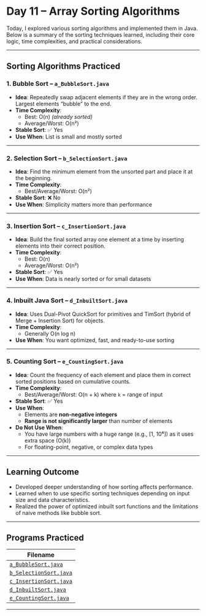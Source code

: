 # Day 11 – Array Sorting Algorithms

Today, I explored various sorting algorithms and implemented them in Java. Below is a summary of the sorting techniques learned, including their core logic, time complexities, and practical considerations.

---

## Sorting Algorithms Practiced

### 1. Bubble Sort – `a_BubbleSort.java`
- **Idea**: Repeatedly swap adjacent elements if they are in the wrong order. Largest elements “bubble” to the end.
- **Time Complexity**:
  - Best: O(n) *(already sorted)*
  - Average/Worst: O(n²)
- **Stable Sort**: ✅ Yes
- **Use When**: List is small and mostly sorted

---

### 2. Selection Sort – `b_SelectionSort.java`
- **Idea**: Find the minimum element from the unsorted part and place it at the beginning.
- **Time Complexity**:
  - Best/Average/Worst: O(n²)
- **Stable Sort**: ❌ No
- **Use When**: Simplicity matters more than performance

---

### 3. Insertion Sort – `c_InsertionSort.java`
- **Idea**: Build the final sorted array one element at a time by inserting elements into their correct position.
- **Time Complexity**:
  - Best: O(n)
  - Average/Worst: O(n²)
- **Stable Sort**: ✅ Yes
- **Use When**: Data is nearly sorted or for small datasets

---

### 4. Inbuilt Java Sort – `d_InbuiltSort.java`
- **Idea**: Uses Dual-Pivot QuickSort for primitives and TimSort (hybrid of Merge + Insertion Sort) for objects.
- **Time Complexity**:
  - Generally O(n log n)
- **Use When**: You want optimized, fast, and ready-to-use sorting

---

### 5. Counting Sort – `e_CountingSort.java`
- **Idea**: Count the frequency of each element and place them in correct sorted positions based on cumulative counts.
- **Time Complexity**:
  - Best/Average/Worst: O(n + k) where `k` = range of input
- **Stable Sort**: ✅ Yes
- **Use When**:
  - Elements are **non-negative integers**
  - **Range is not significantly larger** than number of elements
- **Do Not Use When**:
  - You have large numbers with a huge range (e.g., [1, 10⁶]) as it uses extra space (O(k))
  - For floating-point, negative, or complex data types

---

## Learning Outcome
- Developed deeper understanding of how sorting affects performance.
- Learned when to use specific sorting techniques depending on input size and data characteristics.
- Realized the power of optimized inbuilt sort functions and the limitations of naive methods like bubble sort.

---

## Programs Practiced

 Filename                         | 
|----------------------------------|
| [`a_BubbleSort.java`](./a_BubbleSort.java) | 
| [`b_SelectionSort.java`](./b_SelectionSort.java)|
| [`c_InsertionSort.java`](./c_InsertionSort.java)|
| [`d_InbuiltSort.java`](./d_InbuiltSort.java)|
| [`e_CountingSort.java`](./e_CountingSort.java)|

---